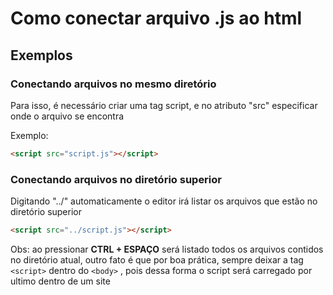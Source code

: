 # Como conectar arquivo .js ao html
## Exemplos
### **Conectando arquivos no mesmo diretório**
Para isso, é necessário criar uma tag script, e no atributo "src" especificar onde o arquivo se encontra

Exemplo:

```html
<script src="script.js"></script>
```
### **Conectando arquivos no diretório superior**
Digitando "../" automaticamente o editor irá listar os arquivos que estão no diretório superior 
```html
<script src="../script.js"></script>
```
Obs: ao pressionar **CTRL + ESPAÇO** será listado todos os arquivos contidos no diretório atual, outro fato é que por boa prática, sempre deixar a tag `<script>` dentro do `<body>` , pois dessa forma o script será carregado por ultimo dentro de um site